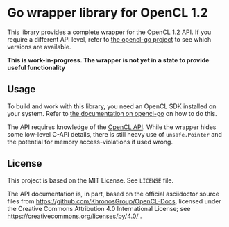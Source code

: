 # Go wrapper library for OpenCL 1.2

This library provides a complete wrapper for the OpenCL 1.2 API.
If you require a different API level, refer to [the opencl-go project][opencl-go] to see which versions are available.

**This is work-in-progress. The wrapper is not yet in a state to provide useful functionality**

## Usage

To build and work with this library, you need an OpenCL SDK installed on your system.
Refer to [the documentation on opencl-go][opencl-go] on how to do this.

The API requires knowledge of the [OpenCL API][opencl-api]. While the wrapper hides some low-level C-API details,
there is still heavy use of `unsafe.Pointer` and the potential for memory access-violations if used wrong.

[opencl-api]: https://registry.khronos.org/OpenCL/sdk/1.2/docs/man/xhtml/
[opencl-go]: https://opencl-go.github.com

## License

This project is based on the MIT License. See `LICENSE` file.

The API documentation is, in part, based on the official asciidoctor source files from https://github.com/KhronosGroup/OpenCL-Docs,
licensed under the Creative Commons Attribution 4.0 International License; see https://creativecommons.org/licenses/by/4.0/ .
